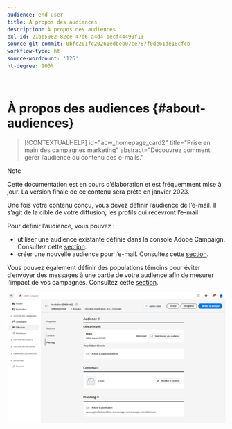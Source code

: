 ```yaml
---
audience: end-user
title: À propos des audiences
description: À propos des audiences
exl-id: 21bb5082-82ce-47d6-a4d4-becf44490f13
source-git-commit: 0bfc201fc20261edbeb07ce787f0de61de18cfcb
workflow-type: ht
source-wordcount: '126'
ht-degree: 100%

---
```


# À propos des audiences {#about-audiences}

>[!CONTEXTUALHELP]
>id="acw_homepage_card2"
>title="Prise en main des campagnes marketing"
>abstract="Découvrez comment gérer l’audience du contenu des e-mails."

>[!NOTE]
>
>Cette documentation est en cours d’élaboration et est fréquemment mise à jour. La version finale de ce contenu sera prête en janvier 2023.

<!--
Audience only created for the delivery, not available later-->


<!--
Three ways:
* existing audience

Campaign or AEP Audiences

* create new on the fly

query like AEP segment builder (same component with campaign data)

* import from file

show use case with a new audience creation (or import from file?)

control groups like acc: exract, random, based on attribute
-->

Une fois votre contenu conçu, vous devez définir l’audience de l’e-mail. Il s’agit de la cible de votre diffusion, les profils qui recevront l’e-mail.

Pour définir l’audience, vous pouvez :

* utiliser une audience existante définie dans la console Adobe Campaign. Consultez cette [section](add-audience.md).
* créer une nouvelle audience pour l’e-mail. Consultez cette [section](segment-builder.md).

Vous pouvez également définir des populations témoins pour éviter d’envoyer des messages à une partie de votre audience afin de mesurer l’impact de vos campagnes. Consultez cette [section](control-group.md).

![](assets/about-audience.png)
